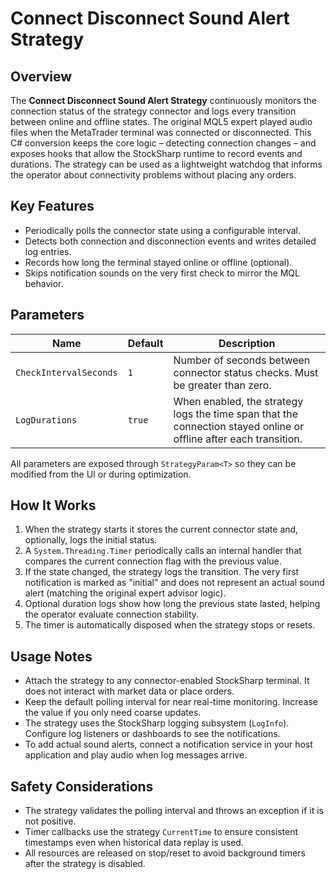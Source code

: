 # Connect Disconnect Sound Alert Strategy

## Overview
The **Connect Disconnect Sound Alert Strategy** continuously monitors the connection status of the strategy connector and logs every transition between online and offline states. The original MQL5 expert played audio files when the MetaTrader terminal was connected or disconnected. This C# conversion keeps the core logic – detecting connection changes – and exposes hooks that allow the StockSharp runtime to record events and durations. The strategy can be used as a lightweight watchdog that informs the operator about connectivity problems without placing any orders.

## Key Features
- Periodically polls the connector state using a configurable interval.
- Detects both connection and disconnection events and writes detailed log entries.
- Records how long the terminal stayed online or offline (optional).
- Skips notification sounds on the very first check to mirror the MQL behavior.

## Parameters
| Name | Default | Description |
| ---- | ------- | ----------- |
| `CheckIntervalSeconds` | `1` | Number of seconds between connector status checks. Must be greater than zero. |
| `LogDurations` | `true` | When enabled, the strategy logs the time span that the connection stayed online or offline after each transition. |

All parameters are exposed through `StrategyParam<T>` so they can be modified from the UI or during optimization.

## How It Works
1. When the strategy starts it stores the current connector state and, optionally, logs the initial status.
2. A `System.Threading.Timer` periodically calls an internal handler that compares the current connection flag with the previous value.
3. If the state changed, the strategy logs the transition. The very first notification is marked as "initial" and does not represent an actual sound alert (matching the original expert advisor logic).
4. Optional duration logs show how long the previous state lasted, helping the operator evaluate connection stability.
5. The timer is automatically disposed when the strategy stops or resets.

## Usage Notes
- Attach the strategy to any connector-enabled StockSharp terminal. It does not interact with market data or place orders.
- Keep the default polling interval for near real-time monitoring. Increase the value if you only need coarse updates.
- The strategy uses the StockSharp logging subsystem (`LogInfo`). Configure log listeners or dashboards to see the notifications.
- To add actual sound alerts, connect a notification service in your host application and play audio when log messages arrive.

## Safety Considerations
- The strategy validates the polling interval and throws an exception if it is not positive.
- Timer callbacks use the strategy `CurrentTime` to ensure consistent timestamps even when historical data replay is used.
- All resources are released on stop/reset to avoid background timers after the strategy is disabled.
